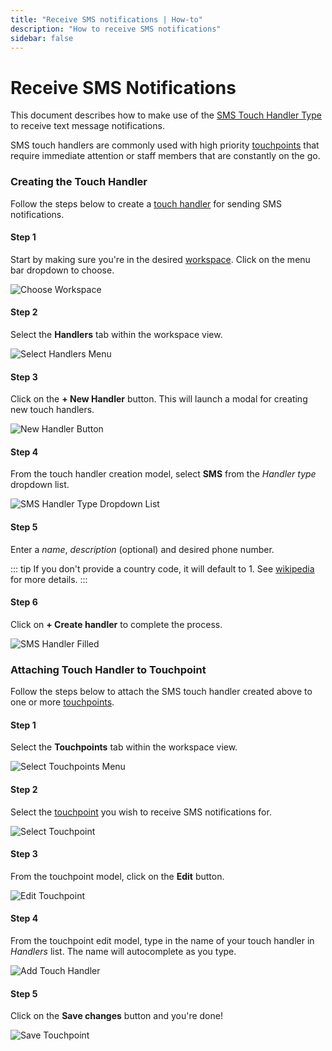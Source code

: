 ```yaml
---
title: "Receive SMS notifications | How-to"
description: "How to receive SMS notifications"
sidebar: false
---
```


# Receive SMS Notifications

This document describes how to make use of the [SMS Touch Handler Type](/reference/touch-handler-types/sms) to receive text message notifications.

SMS touch handlers are commonly used with high priority [touchpoints](/reference/touchpoints) that require immediate attention or staff members that are constantly on the go.

### Creating the Touch Handler

Follow the steps below to create a [touch handler](/references/touch-handlers) for sending SMS notifications.

#### Step 1

Start by making sure you're in the desired [workspace](/references/workspaces). Click on the menu bar dropdown to choose.

![Choose Workspace](/images/navigation/choose-workspace-dropdown.png)

#### Step 2

Select the **Handlers** tab within the workspace view.

![Select Handlers Menu](/images/navigation/select-handlers-menu.png)

#### Step 3

Click on the **+ New Handler** button. This will launch a modal for creating new touch handlers.

![New Handler Button](/images/buttons/new-handler.png)

#### Step 4

From the touch handler creation model, select **SMS** from the _Handler type_ dropdown list.

![SMS Handler Type Dropdown List](/images/modals/office-create-handler-sms.png)

#### Step 5

Enter a _name_, _description_ (optional) and desired phone number.

::: tip
If you don't provide a country code, it will default to 1. See [wikipedia](https://en.wikipedia.org/wiki/List_of_country_calling_codes) for more details.
:::

#### Step 6

Click on **+ Create handler** to complete the process.

![SMS Handler Filled](/images/modals/office-create-handler-sms-filled.png)

### Attaching Touch Handler to Touchpoint

Follow the steps below to attach the SMS touch handler created above to one or more [touchpoints](/reference/touchpoints).

#### Step 1

Select the **Touchpoints** tab within the workspace view.

![Select Touchpoints Menu](/images/navigation/select-touchpoints-menu.png)

#### Step 2

Select the [touchpoint](/reference/touchpoints) you wish to receive SMS notifications for.

![Select Touchpoint](/images/tree/personal-office-select-touchpoint.png)

#### Step 3

From the touchpoint model, click on the **Edit** button.

![Edit Touchpoint](/images/modals/personal-office-coffee-machine-edit-touchpoint.png)

#### Step 4

From the touchpoint edit model, type in the name of your touch handler in _Handlers_ list. The name will autocomplete as you type.

![Add Touch Handler](/images/modals/personal-office-coffee-machine-edit-touchpoint-handlers-sms.png)

#### Step 5

Click on the **Save changes** button and you're done!

![Save Touchpoint](/images/modals/personal-office-coffee-machine-edit-touchpoint-handlers-sms-save.png)
